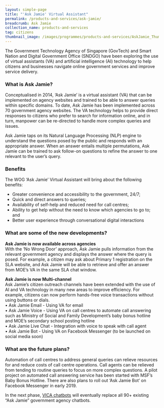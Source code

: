 ```yaml
---
layout: simple-page
title: "'Ask Jamie' Virtual Assistant"
permalink: /products-and-services/ask-jamie/
breadcrumb: Ask Jamie
collection_name: products-and-services
tag: citizens
thumbnail_image: /images/programmes/products-and-services/AskJamie_Thumbnail.jpg
---
```


The Government Technology Agency of Singapore (GovTech) and Smart Nation and Digital Government Office (SNDGO) have been exploring the use of virtual assistants (VA) and artificial intelligence (AI) technology to help citizens and businesses navigate online government services and improve service delivery. 

### **What is Ask Jamie?**

Conceptualised in 2014, ‘Ask Jamie’ is a virtual assistant (VA) that can be implemented on agency websites and trained to be able to answer queries within specific domains. To date, Ask Jamie has been implemented across 70 government agency websites. The VA technology helps to provide direct responses to citizens who prefer to search for information online, and in turn, manpower can be re-directed to handle more complex queries and issues. 

Ask Jamie taps on its Natural Language Processing (NLP) engine to understand the questions posed by the public and responds with an appropriate answer. When an answer entails multiple permutations, Ask Jamie can be trained to ask follow-on questions to refine the answer to one relevant to the user’s query.

### **Benefits**

The WOG ‘Ask Jamie’ Virtual Assistant will bring about the following benefits:

* Greater convenience and accessibility to the government, 24/7;
* Quick and direct answers to queries;
* Availability of self-help and reduced need for call centres;
* Ability to get help without the need to know which agencies to go to; and
* Better user experience through conversational digital interactions 


### **What are some of the new developments?**

**Ask Jamie is now available across agencies**
<br>
With the ‘No Wrong Door’ approach, Ask Jamie pulls information from the relevant government agency and displays the answer where the query is posed. For example, a citizen may ask about Primary 1 registration on the SLA website, and Ask Jamie will be able to retrieve and offer an answer from MOE’s VA in the same SLA chat window.

**Ask Jamie is now Multi-channel**
<br>
Ask Jamie’s citizen outreach channels have been extended with the use of AI and VA technology in many new areas to improve efficiency. For example, citizens can now perform hands-free voice transactions without using buttons or dials.<br>
•	Ask Jamie Email - Using VA for email<br>
•	Ask Jamie Voice - Using VA on call centres to automate call answering such as Ministry of Social and Family Development’s baby bonus hotline and MOE’s secondary school posting hotline<br>
•	Ask Jamie Live Chat - Integration with voice to speak with call agent<br>
•	Ask Jamie Bot - Using VA on Facebook Messenger (to be launched on social media soon)


### **What are the future plans?**

Automation of call centres to address general queries can relieve resources for and reduce costs of call centre operations. Call agents can be relieved from tending to routine queries to focus on more complex questions. A pilot project on automated call answering service has been started with MSF’s Baby Bonus Hotline. There are also plans to roll out ‘Ask Jamie Bot’ on Facebook Messenger in early 2019.

In the next phase, [VICA chatbots](https://www.tech.gov.sg/products-and-services/vica) will eventually replace all 90+ existing “Ask Jamie” government agency chatbots.
